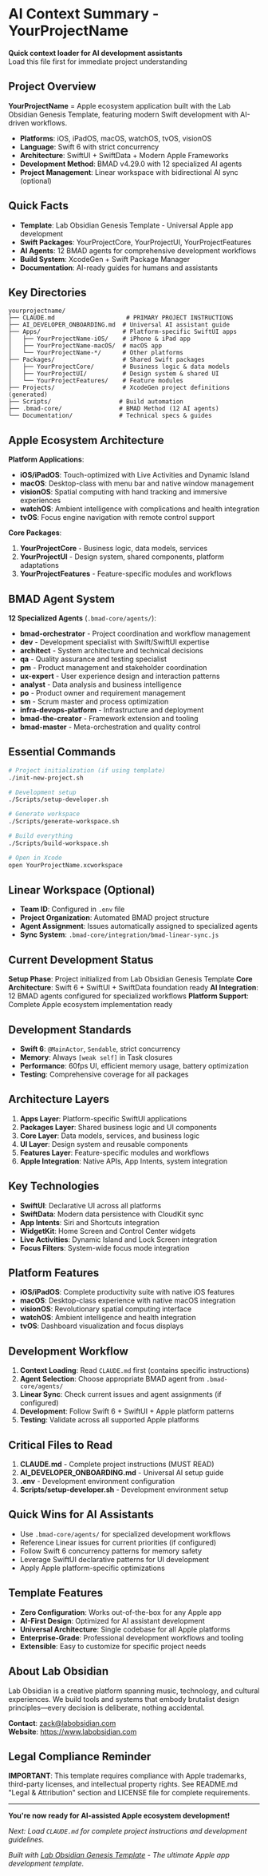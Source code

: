 # AI Context Summary - YourProjectName

**Quick context loader for AI development assistants**  
Load this file first for immediate project understanding

## Project Overview

**YourProjectName** = Apple ecosystem application built with the Lab Obsidian Genesis Template, featuring modern Swift development with AI-driven workflows.

- **Platforms**: iOS, iPadOS, macOS, watchOS, tvOS, visionOS
- **Language**: Swift 6 with strict concurrency
- **Architecture**: SwiftUI + SwiftData + Modern Apple Frameworks
- **Development Method**: BMAD v4.29.0 with 12 specialized AI agents
- **Project Management**: Linear workspace with bidirectional AI sync (optional)

## Quick Facts

- **Template**: Lab Obsidian Genesis Template - Universal Apple app development
- **Swift Packages**: YourProjectCore, YourProjectUI, YourProjectFeatures
- **AI Agents**: 12 BMAD agents for comprehensive development workflows
- **Build System**: XcodeGen + Swift Package Manager
- **Documentation**: AI-ready guides for humans and assistants

## Key Directories

```
yourprojectname/
├── CLAUDE.md                    # PRIMARY PROJECT INSTRUCTIONS
├── AI_DEVELOPER_ONBOARDING.md  # Universal AI assistant guide
├── Apps/                       # Platform-specific SwiftUI apps
│   ├── YourProjectName-iOS/    # iPhone & iPad app
│   ├── YourProjectName-macOS/  # macOS app
│   └── YourProjectName-*/      # Other platforms
├── Packages/                   # Shared Swift packages
│   ├── YourProjectCore/        # Business logic & data models
│   ├── YourProjectUI/          # Design system & shared UI
│   └── YourProjectFeatures/    # Feature modules
├── Projects/                   # XcodeGen project definitions (generated)
├── Scripts/                   # Build automation
├── .bmad-core/                # BMAD Method (12 AI agents)
└── Documentation/             # Technical specs & guides
```

## Apple Ecosystem Architecture

**Platform Applications**:
- **iOS/iPadOS**: Touch-optimized with Live Activities and Dynamic Island
- **macOS**: Desktop-class with menu bar and native window management
- **visionOS**: Spatial computing with hand tracking and immersive experiences
- **watchOS**: Ambient intelligence with complications and health integration
- **tvOS**: Focus engine navigation with remote control support

**Core Packages**:
1. **YourProjectCore** - Business logic, data models, services
2. **YourProjectUI** - Design system, shared components, platform adaptations
3. **YourProjectFeatures** - Feature-specific modules and workflows

## BMAD Agent System

**12 Specialized Agents** (`.bmad-core/agents/`):
- **bmad-orchestrator** - Project coordination and workflow management
- **dev** - Development specialist with Swift/SwiftUI expertise
- **architect** - System architecture and technical decisions
- **qa** - Quality assurance and testing specialist
- **pm** - Product management and stakeholder coordination
- **ux-expert** - User experience design and interaction patterns
- **analyst** - Data analysis and business intelligence
- **po** - Product owner and requirement management
- **sm** - Scrum master and process optimization
- **infra-devops-platform** - Infrastructure and deployment
- **bmad-the-creator** - Framework extension and tooling
- **bmad-master** - Meta-orchestration and quality control

## Essential Commands

```bash
# Project initialization (if using template)
./init-new-project.sh

# Development setup
./Scripts/setup-developer.sh

# Generate workspace
./Scripts/generate-workspace.sh

# Build everything
./Scripts/build-workspace.sh

# Open in Xcode
open YourProjectName.xcworkspace
```

## Linear Workspace (Optional)

- **Team ID**: Configured in `.env` file
- **Project Organization**: Automated BMAD project structure
- **Agent Assignment**: Issues automatically assigned to specialized agents
- **Sync System**: `.bmad-core/integration/bmad-linear-sync.js`

## Current Development Status

**Setup Phase**: Project initialized from Lab Obsidian Genesis Template
**Core Architecture**: Swift 6 + SwiftUI + SwiftData foundation ready
**AI Integration**: 12 BMAD agents configured for specialized workflows
**Platform Support**: Complete Apple ecosystem implementation ready

## Development Standards

- **Swift 6**: `@MainActor`, `Sendable`, strict concurrency
- **Memory**: Always `[weak self]` in Task closures
- **Performance**: 60fps UI, efficient memory usage, battery optimization
- **Testing**: Comprehensive coverage for all packages

## Architecture Layers

1. **Apps Layer**: Platform-specific SwiftUI applications
2. **Packages Layer**: Shared business logic and UI components
3. **Core Layer**: Data models, services, and business logic
4. **UI Layer**: Design system and reusable components
5. **Features Layer**: Feature-specific modules and workflows
6. **Apple Integration**: Native APIs, App Intents, system integration

## Key Technologies

- **SwiftUI**: Declarative UI across all platforms
- **SwiftData**: Modern data persistence with CloudKit sync
- **App Intents**: Siri and Shortcuts integration
- **WidgetKit**: Home Screen and Control Center widgets
- **Live Activities**: Dynamic Island and Lock Screen integration
- **Focus Filters**: System-wide focus mode integration

## Platform Features

- **iOS/iPadOS**: Complete productivity suite with native iOS features
- **macOS**: Desktop-class experience with native macOS integration
- **visionOS**: Revolutionary spatial computing interface
- **watchOS**: Ambient intelligence and health integration
- **tvOS**: Dashboard visualization and focus displays

## Development Workflow

1. **Context Loading**: Read `CLAUDE.md` first (contains specific instructions)
2. **Agent Selection**: Choose appropriate BMAD agent from `.bmad-core/agents/`
3. **Linear Sync**: Check current issues and agent assignments (if configured)
4. **Development**: Follow Swift 6 + SwiftUI + Apple platform patterns
5. **Testing**: Validate across all supported Apple platforms

## Critical Files to Read

1. **CLAUDE.md** - Complete project instructions (MUST READ)
2. **AI_DEVELOPER_ONBOARDING.md** - Universal AI setup guide
3. **.env** - Development environment configuration
4. **Scripts/setup-developer.sh** - Development environment setup

## Quick Wins for AI Assistants

- Use `.bmad-core/agents/` for specialized development workflows
- Reference Linear issues for current priorities (if configured)
- Follow Swift 6 concurrency patterns for memory safety
- Leverage SwiftUI declarative patterns for UI development
- Apply Apple platform-specific optimizations

## Template Features

- **Zero Configuration**: Works out-of-the-box for any Apple app
- **AI-First Design**: Optimized for AI assistant development
- **Universal Architecture**: Single codebase for all Apple platforms
- **Enterprise-Grade**: Professional development workflows and tooling
- **Extensible**: Easy to customize for specific project needs

## About Lab Obsidian

Lab Obsidian is a creative platform spanning music, technology, and cultural experiences. We build tools and systems that embody brutalist design principles—every decision is deliberate, nothing accidental.

**Contact**: zack@labobsidian.com  
**Website**: https://www.labobsidian.com

## Legal Compliance Reminder

**IMPORTANT**: This template requires compliance with Apple trademarks, third-party licenses, and intellectual property rights. See README.md "Legal & Attribution" section and LICENSE file for complete requirements.

---

**You're now ready for AI-assisted Apple ecosystem development!**

*Next: Load `CLAUDE.md` for complete project instructions and development guidelines.*

*Built with [Lab Obsidian Genesis Template](https://github.com/labobsidian/lab-obsidian-genesis-template) - The ultimate Apple app development template.*